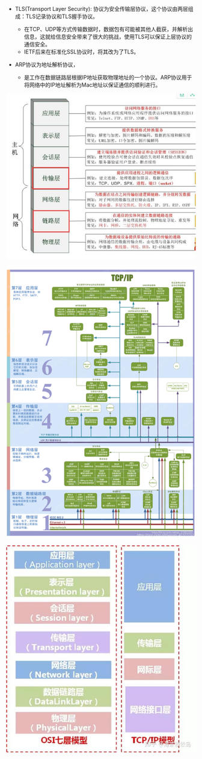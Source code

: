 


- TLS(Transport Layer Security): 协议为安全传输层协议，这个协议由两层组成：TLS记录协议和TLS握手协议。
  - 在TCP、UDP等方式传输数据时，数据包有可能被其他人截获，并解析出信息，这就给信息安全带来了很大的挑战，使用TLS可以保证上层协议的通信安全。
  - IETF后来在标准化SSL协议时，将其改为了TLS。

- ARP协议为地址解析协议，
  - 是工作在数据链路层根据IP地址获取物理地址的一个协议。ARP协议用于将网络中的IP地址解析为Mac地址以保证通信的顺利进行。

![20210412145127](https://raw.githubusercontent.com/zput/myPicLib/master/zput.github.io/20210412145127.png)


![20210413155854](https://raw.githubusercontent.com/zput/myPicLib/master/zput.github.io/20210413155854.png)


![20210413161100](https://raw.githubusercontent.com/zput/myPicLib/master/zput.github.io/20210413161100.png)

